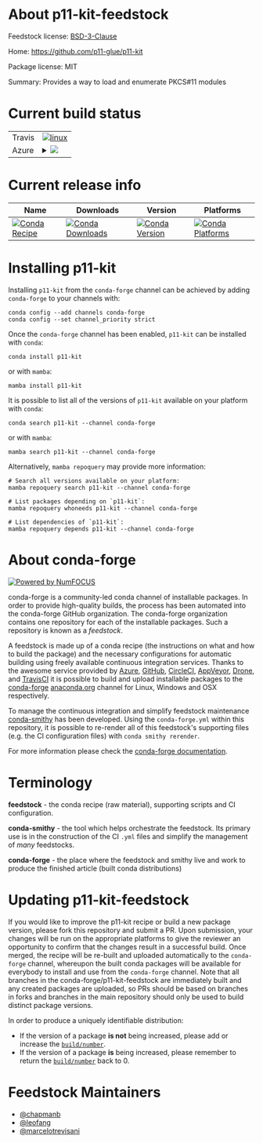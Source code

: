 About p11-kit-feedstock
=======================

Feedstock license: [BSD-3-Clause](https://github.com/conda-forge/p11-kit-feedstock/blob/main/LICENSE.txt)

Home: https://github.com/p11-glue/p11-kit

Package license: MIT

Summary: Provides a way to load and enumerate PKCS#11 modules

Current build status
====================


<table><tr>
    <td>Travis</td>
    <td>
      <a href="https://app.travis-ci.com/conda-forge/p11-kit-feedstock">
        <img alt="linux" src="https://img.shields.io/travis/com/conda-forge/p11-kit-feedstock/main.svg?label=Linux">
      </a>
    </td>
  </tr>
    
  <tr>
    <td>Azure</td>
    <td>
      <details>
        <summary>
          <a href="https://dev.azure.com/conda-forge/feedstock-builds/_build/latest?definitionId=3181&branchName=main">
            <img src="https://dev.azure.com/conda-forge/feedstock-builds/_apis/build/status/p11-kit-feedstock?branchName=main">
          </a>
        </summary>
        <table>
          <thead><tr><th>Variant</th><th>Status</th></tr></thead>
          <tbody><tr>
              <td>linux_64</td>
              <td>
                <a href="https://dev.azure.com/conda-forge/feedstock-builds/_build/latest?definitionId=3181&branchName=main">
                  <img src="https://dev.azure.com/conda-forge/feedstock-builds/_apis/build/status/p11-kit-feedstock?branchName=main&jobName=linux&configuration=linux%20linux_64_" alt="variant">
                </a>
              </td>
            </tr><tr>
              <td>linux_aarch64</td>
              <td>
                <a href="https://dev.azure.com/conda-forge/feedstock-builds/_build/latest?definitionId=3181&branchName=main">
                  <img src="https://dev.azure.com/conda-forge/feedstock-builds/_apis/build/status/p11-kit-feedstock?branchName=main&jobName=linux&configuration=linux%20linux_aarch64_" alt="variant">
                </a>
              </td>
            </tr><tr>
              <td>linux_ppc64le</td>
              <td>
                <a href="https://dev.azure.com/conda-forge/feedstock-builds/_build/latest?definitionId=3181&branchName=main">
                  <img src="https://dev.azure.com/conda-forge/feedstock-builds/_apis/build/status/p11-kit-feedstock?branchName=main&jobName=linux&configuration=linux%20linux_ppc64le_" alt="variant">
                </a>
              </td>
            </tr><tr>
              <td>osx_64</td>
              <td>
                <a href="https://dev.azure.com/conda-forge/feedstock-builds/_build/latest?definitionId=3181&branchName=main">
                  <img src="https://dev.azure.com/conda-forge/feedstock-builds/_apis/build/status/p11-kit-feedstock?branchName=main&jobName=osx&configuration=osx%20osx_64_" alt="variant">
                </a>
              </td>
            </tr><tr>
              <td>osx_arm64</td>
              <td>
                <a href="https://dev.azure.com/conda-forge/feedstock-builds/_build/latest?definitionId=3181&branchName=main">
                  <img src="https://dev.azure.com/conda-forge/feedstock-builds/_apis/build/status/p11-kit-feedstock?branchName=main&jobName=osx&configuration=osx%20osx_arm64_" alt="variant">
                </a>
              </td>
            </tr>
          </tbody>
        </table>
      </details>
    </td>
  </tr>
</table>

Current release info
====================

| Name | Downloads | Version | Platforms |
| --- | --- | --- | --- |
| [![Conda Recipe](https://img.shields.io/badge/recipe-p11--kit-green.svg)](https://anaconda.org/conda-forge/p11-kit) | [![Conda Downloads](https://img.shields.io/conda/dn/conda-forge/p11-kit.svg)](https://anaconda.org/conda-forge/p11-kit) | [![Conda Version](https://img.shields.io/conda/vn/conda-forge/p11-kit.svg)](https://anaconda.org/conda-forge/p11-kit) | [![Conda Platforms](https://img.shields.io/conda/pn/conda-forge/p11-kit.svg)](https://anaconda.org/conda-forge/p11-kit) |

Installing p11-kit
==================

Installing `p11-kit` from the `conda-forge` channel can be achieved by adding `conda-forge` to your channels with:

```
conda config --add channels conda-forge
conda config --set channel_priority strict
```

Once the `conda-forge` channel has been enabled, `p11-kit` can be installed with `conda`:

```
conda install p11-kit
```

or with `mamba`:

```
mamba install p11-kit
```

It is possible to list all of the versions of `p11-kit` available on your platform with `conda`:

```
conda search p11-kit --channel conda-forge
```

or with `mamba`:

```
mamba search p11-kit --channel conda-forge
```

Alternatively, `mamba repoquery` may provide more information:

```
# Search all versions available on your platform:
mamba repoquery search p11-kit --channel conda-forge

# List packages depending on `p11-kit`:
mamba repoquery whoneeds p11-kit --channel conda-forge

# List dependencies of `p11-kit`:
mamba repoquery depends p11-kit --channel conda-forge
```


About conda-forge
=================

[![Powered by
NumFOCUS](https://img.shields.io/badge/powered%20by-NumFOCUS-orange.svg?style=flat&colorA=E1523D&colorB=007D8A)](https://numfocus.org)

conda-forge is a community-led conda channel of installable packages.
In order to provide high-quality builds, the process has been automated into the
conda-forge GitHub organization. The conda-forge organization contains one repository
for each of the installable packages. Such a repository is known as a *feedstock*.

A feedstock is made up of a conda recipe (the instructions on what and how to build
the package) and the necessary configurations for automatic building using freely
available continuous integration services. Thanks to the awesome service provided by
[Azure](https://azure.microsoft.com/en-us/services/devops/), [GitHub](https://github.com/),
[CircleCI](https://circleci.com/), [AppVeyor](https://www.appveyor.com/),
[Drone](https://cloud.drone.io/welcome), and [TravisCI](https://travis-ci.com/)
it is possible to build and upload installable packages to the
[conda-forge](https://anaconda.org/conda-forge) [anaconda.org](https://anaconda.org/)
channel for Linux, Windows and OSX respectively.

To manage the continuous integration and simplify feedstock maintenance
[conda-smithy](https://github.com/conda-forge/conda-smithy) has been developed.
Using the ``conda-forge.yml`` within this repository, it is possible to re-render all of
this feedstock's supporting files (e.g. the CI configuration files) with ``conda smithy rerender``.

For more information please check the [conda-forge documentation](https://conda-forge.org/docs/).

Terminology
===========

**feedstock** - the conda recipe (raw material), supporting scripts and CI configuration.

**conda-smithy** - the tool which helps orchestrate the feedstock.
                   Its primary use is in the construction of the CI ``.yml`` files
                   and simplify the management of *many* feedstocks.

**conda-forge** - the place where the feedstock and smithy live and work to
                  produce the finished article (built conda distributions)


Updating p11-kit-feedstock
==========================

If you would like to improve the p11-kit recipe or build a new
package version, please fork this repository and submit a PR. Upon submission,
your changes will be run on the appropriate platforms to give the reviewer an
opportunity to confirm that the changes result in a successful build. Once
merged, the recipe will be re-built and uploaded automatically to the
`conda-forge` channel, whereupon the built conda packages will be available for
everybody to install and use from the `conda-forge` channel.
Note that all branches in the conda-forge/p11-kit-feedstock are
immediately built and any created packages are uploaded, so PRs should be based
on branches in forks and branches in the main repository should only be used to
build distinct package versions.

In order to produce a uniquely identifiable distribution:
 * If the version of a package **is not** being increased, please add or increase
   the [``build/number``](https://docs.conda.io/projects/conda-build/en/latest/resources/define-metadata.html#build-number-and-string).
 * If the version of a package **is** being increased, please remember to return
   the [``build/number``](https://docs.conda.io/projects/conda-build/en/latest/resources/define-metadata.html#build-number-and-string)
   back to 0.

Feedstock Maintainers
=====================

* [@chapmanb](https://github.com/chapmanb/)
* [@leofang](https://github.com/leofang/)
* [@marcelotrevisani](https://github.com/marcelotrevisani/)

